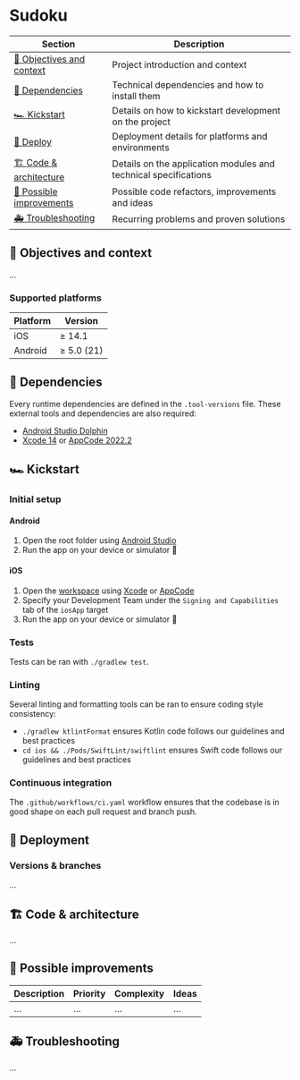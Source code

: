 # Sudoku

| Section                                               | Description                                                     |
|-------------------------------------------------------|-----------------------------------------------------------------|
| [🎯 Objectives and context](#-objectives-and-context) | Project introduction and context                                |
| [🚧 Dependencies](#-dependencies)                     | Technical dependencies and how to install them                  |
| [🏎 Kickstart](#-kickstart)                           | Details on how to kickstart development on the project          |
| [🚀 Deploy](#-deployment)                             | Deployment details for platforms and environments               |
| [🏗 Code & architecture](#-code--architecture)        | Details on the application modules and technical specifications |
| [🔭 Possible improvements](#-possible-improvements)   | Possible code refactors, improvements and ideas                 |
| [🚑 Troubleshooting](#-troubleshooting)               | Recurring problems and proven solutions                         |

## 🎯 Objectives and context

…

### Supported platforms

| Platform | Version    |
|----------|------------|
| iOS      | ≥ 14.1     |
| Android  | ≥ 5.0 (21) |

## 🚧 Dependencies

Every runtime dependencies are defined in the `.tool-versions` file. These external tools and
dependencies are also required:

- [Android Studio Dolphin](https://developer.android.com/studio)
- [Xcode 14](https://developer.apple.com/xcode/)
  or [AppCode 2022.2](https://www.jetbrains.com/objc/)

## 🏎 Kickstart

### Initial setup

#### Android

1. Open the root folder using [Android Studio](https://developer.android.com/studio)
2. Run the app on your device or simulator 🚀

#### iOS

1. Open the [workspace](./ios/iosApp.xcworkspace) using [Xcode](https://developer.apple.com/xcode/)
   or [AppCode](https://www.jetbrains.com/objc/)
2. Specify your Development Team under the `Signing and Capabilities` tab of the `iosApp` target
3. Run the app on your device or simulator 🚀

### Tests

Tests can be ran with `./gradlew test`.

### Linting

Several linting and formatting tools can be ran to ensure coding style consistency:

- `./gradlew ktlintFormat` ensures Kotlin code follows our guidelines and best practices
- `cd ios && ./Pods/SwiftLint/swiftlint` ensures Swift code follows our guidelines and best
  practices

### Continuous integration

The `.github/workflows/ci.yaml` workflow ensures that the codebase is in good shape on each pull
request and branch push.

## 🚀 Deployment

### Versions & branches

…

## 🏗 Code & architecture

…

## 🔭 Possible improvements

| Description | Priority | Complexity | Ideas |
|-------------|----------|------------|-------|
| …           | …        | …          | …     |

## 🚑 Troubleshooting

…
